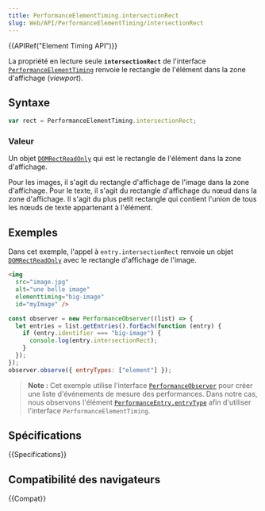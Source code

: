 ```yaml
---
title: PerformanceElementTiming.intersectionRect
slug: Web/API/PerformanceElementTiming/intersectionRect
---
```


{{APIRef("Element Timing API")}}

La propriété en lecture seule **`intersectionRect`** de l'interface [`PerformanceElementTiming`](/fr/docs/Web/API/PerformanceElementTiming) renvoie le rectangle de l'élément dans la zone d'affichage (_viewport_).

## Syntaxe

```js
var rect = PerformanceElementTiming.intersectionRect;
```

### Valeur

Un objet [`DOMRectReadOnly`](/fr/docs/Web/API/DOMRectReadOnly) qui est le rectangle de l'élément dans la zone d'affichage.

Pour les images, il s'agit du rectangle d'affichage de l'image dans la zone d'affichage. Pour le texte, il s'agit du rectangle d'affichage du nœud dans la zone d'affichage. Il s'agit du plus petit rectangle qui contient l'union de tous les nœuds de texte appartenant à l'élément.

## Exemples

Dans cet exemple, l'appel à `entry.intersectionRect` renvoie un objet [`DOMRectReadOnly`](/fr/docs/Web/API/DOMRectReadOnly) avec le rectangle d'affichage de l'image.

```html
<img
  src="image.jpg"
  alt="une belle image"
  elementtiming="big-image"
  id="myImage" />
```

```js
const observer = new PerformanceObserver((list) => {
  let entries = list.getEntries().forEach(function (entry) {
    if (entry.identifier === "big-image") {
      console.log(entry.intersectionRect);
    }
  });
});
observer.observe({ entryTypes: ["element"] });
```

> **Note :** Cet exemple utilise l'interface [`PerformanceObserver`](/fr/docs/Web/API/PerformanceObserver) pour créer une liste d'événements de mesure des performances. Dans notre cas, nous observons l'élément [`PerformanceEntry.entryType`](/fr/docs/Web/API/PerformanceEntry/entryType) afin d'utiliser l'interface `PerformanceElementTiming`.

## Spécifications

{{Specifications}}

## Compatibilité des navigateurs

{{Compat}}
